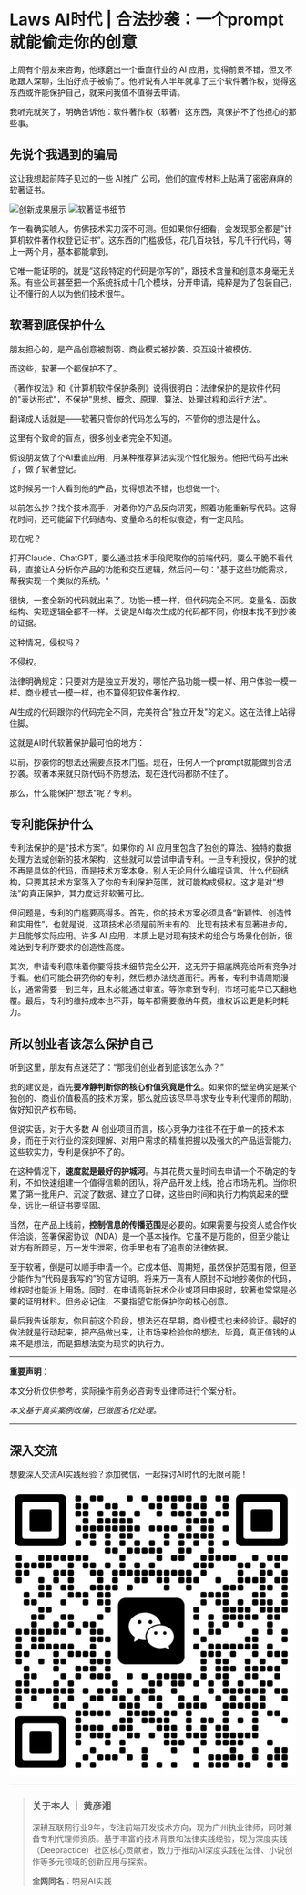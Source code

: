 # Laws AI时代 | 合法抄袭：一个prompt就能偷走你的创意

上周有个朋友来咨询，他琢磨出一个垂直行业的 AI 应用，觉得前景不错，但又不敢跟人深聊，生怕好点子被偷了。他听说有人半年就拿了三个软件著作权，觉得这东西或许能保护自己，就来问我值不值得去申请。

我听完就笑了，明确告诉他：软件著作权（软著）这东西，真保护不了他担心的那些事。

## 先说个我遇到的骗局

这让我想起前阵子见过的一些 AI推广 公司，他们的宣传材料上贴满了密密麻麻的软著证书。

![创新成果展示](图片路径需要替换为实际路径)
![软著证书细节](图片路径需要替换为实际路径)

乍一看确实唬人，仿佛技术实力深不可测。但如果你仔细看，会发现那全都是“计算机软件著作权登记证书”。这东西的门槛极低，花几百块钱，写几千行代码，等上一两个月，基本都能拿到。

它唯一能证明的，就是“这段特定的代码是你写的”，跟技术含量和创意本身毫无关系。有些公司甚至把一个系统拆成十几个模块，分开申请，纯粹是为了包装自己，让不懂行的人以为他们技术很牛。

## 软著到底保护什么

朋友担心的，是产品创意被剽窃、商业模式被抄袭、交互设计被模仿。

而这些，软著一个都保护不了。

《著作权法》和《计算机软件保护条例》说得很明白：法律保护的是软件代码的"表达形式"，不保护"思想、概念、原理、算法、处理过程和运行方法"。

翻译成人话就是——软著只管你的代码怎么写的，不管你的想法是什么。

这里有个致命的盲点，很多创业者完全不知道。

假设朋友做了个AI垂直应用，用某种推荐算法实现个性化服务。他把代码写出来了，做了软著登记。

这时候另一个人看到他的产品，觉得想法不错，也想做一个。

以前怎么抄？找个技术高手，对着你的产品反向研究，照着功能重新写代码。这得花时间，还可能留下代码结构、变量命名的相似痕迹，有一定风险。

现在呢？

打开Claude、ChatGPT，要么通过技术手段爬取你的前端代码，要么干脆不看代码，直接让AI分析你产品的功能和交互逻辑，然后问一句："基于这些功能需求，帮我实现一个类似的系统。"

很快，一套全新的代码就出来了。功能一模一样，但代码完全不同。变量名、函数结构、实现逻辑全都不一样。关键是AI每次生成的代码都不同，你根本找不到抄袭的证据。

这种情况，侵权吗？

不侵权。

法律明确规定：只要对方是独立开发的，哪怕产品功能一模一样、用户体验一模一样、商业模式一模一样，也不算侵犯软件著作权。

AI生成的代码跟你的代码完全不同，完美符合"独立开发"的定义。这在法律上站得住脚。

这就是AI时代软著保护最可怕的地方：

以前，抄袭你的想法还需要点技术门槛。现在，任何人一个prompt就能做到合法抄袭。软著本来就只防代码不防想法，现在连代码都防不住了。

那么，什么能保护"想法"呢？专利。

## 专利能保护什么

专利法保护的是“技术方案”。如果你的 AI 应用里包含了独创的算法、独特的数据处理方法或创新的技术架构，这些就可以尝试申请专利。一旦专利授权，保护的就不再是具体的代码，而是技术方案本身。别人无论用什么编程语言、什么代码结构，只要其技术方案落入了你的专利保护范围，就可能构成侵权。这才是对“想法”的真正保护，其力度远非软著可比。

但问题是，专利的门槛要高得多。首先，你的技术方案必须具备“新颖性、创造性和实用性”，也就是说，这项技术必须是前所未有的、比现有技术有显著进步的，并且能够实际应用。许多 AI 应用，本质上是对现有技术的组合与场景化创新，很难达到专利所要求的创造性高度。

其次，申请专利意味着你要将技术细节完全公开，这无异于把底牌亮给所有竞争对手看。他们可能会研究你的专利，然后想办法绕道而行。再者，专利申请周期漫长，通常需要一到三年，且未必能通过审查。等你拿到专利，市场可能早已天翻地覆。最后，专利的维持成本也不菲，每年都需要缴纳年费，维权诉讼更是耗时耗力。

## 所以创业者该怎么保护自己

听到这里，朋友有点迷茫了：“那我们创业者到底该怎么办？”

我的建议是，首先**要冷静判断你的核心价值究竟是什么**。如果你的壁垒确实是某个独创的、商业价值极高的技术方案，那么就应该尽早寻求专业专利代理师的帮助，做好知识产权布局。

但说实话，对于大多数 AI 创业项目而言，核心竞争力往往不在于单一的技术本身，而在于对行业的深刻理解、对用户需求的精准把握以及强大的产品运营能力。这些软实力，专利是保护不了的。

在这种情况下，**速度就是最好的护城河**。与其花费大量时间去申请一个不确定的专利，不如快速组建一个值得信赖的团队，将产品开发上线，抢占市场先机。当你积累了第一批用户、沉淀了数据、建立了口碑，这些由时间和执行力构筑起来的壁垒，远比一纸证书要坚固。

当然，在产品上线前，**控制信息的传播范围**是必要的。如果需要与投资人或合作伙伴洽谈，签署保密协议（NDA）是一个基本操作。它虽不是万能的，但至少能让对方有所顾忌，万一发生泄密，你手里也有了追责的法律依据。

至于软著，倒是可以顺手申请一个。它成本低、周期短，虽然保护范围有限，但至少能作为“代码是我写的”的官方证明。将来万一真有人原封不动地抄袭你的代码，维权时也能派上用场。同时，在申请高新技术企业或项目申报时，软著也常常是必要的证明材料。但务必记住，不要指望它能保护你的核心创意。

最后我告诉朋友，你目前这个阶段，想法还在早期，商业模式也未经验证。最好的做法就是行动起来，把产品做出来，让市场来检验你的想法。毕竟，真正值钱的从来不是想法，而是把想法变为现实的执行力。

---

**重要声明**：

本文分析仅供参考，实际操作前务必咨询专业律师进行个案分析。

*本文基于真实案例改编，已做匿名化处理。*

---

## 深入交流

想要深入交流AI实践经验？添加微信，一起探讨AI时代的无限可能！

![微信二维码](assets/二维码.jpg)

---


> ### 关于本人 ｜ 黄彦湘
> 深耕互联网行业9年，专注前端开发技术方向，现为广州执业律师，同时兼备专利代理师资质。基于丰富的技术背景和法律实践经验，现为深度实践（Deepractice）社区核心贡献者，致力于推动AI深度实践在法律、小说创作等多元领域的创新应用与探索。
>
> **全网同名**：明易AI实践


